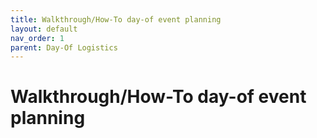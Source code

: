 ```yaml
---
title: Walkthrough/How-To day-of event planning
layout: default
nav_order: 1
parent: Day-Of Logistics
---
```


# Walkthrough/How-To day-of event planning 